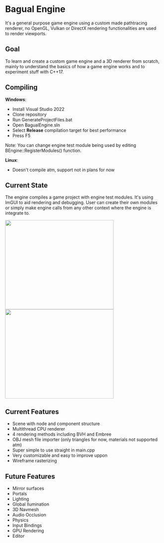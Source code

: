 # Bagual Engine

It's a general purpose game engine using a custom made pathtracing renderer, no OpenGL, Vulkan or DirectX rendering functionalities are used to render viewports.

## Goal

To learn and create a custom game engine and a 3D renderer from scratch, mainly to understand the basics of how a game engine works and to experiment stuff with C++17.

## Compiling

**Windows**:
* Install Visual Studio 2022
* Clone repository
* Run GenerateProjectFiles.bat
* Open BagualEngine.sln
* Select **Release** compilation target for best performance
* Press F5

Note: You can change engine test module being used by editing BEngine::RegisterModules() function.

**Linux**:
* Doesn't compile atm, support not in plans for now

## Current State

The engine compiles a game project with engine test modules. It's using ImGUI to aid rendering and debugging. User can create their own modules or simply make engine calls from any other context where the engine is integrate to.

<img src="https://user-images.githubusercontent.com/5270978/220289030-98004569-da4b-4255-9088-3b7c961c4f6e.png" width="350" height="287"><img src="https://user-images.githubusercontent.com/5270978/220289078-3911d9dd-521a-4272-b89a-562feaa8c5a8.png" width="350" height="287">

## Current Features

* Scene with node and component structure
* Multithread CPU renderer
* 4 rendering methods including BVH and Embree
* OBJ mesh file importer (only triangles for now, materials not supported atm)
* Super simple to use straight in main.cpp
* Very customizable and easy to improve uppon
* Wireframe rasterizing

## Future Features

* Mirror surfaces
* Portals
* Lighting
* Global Ilumination
* 3D Navmesh
* Audio Occlusion
* Physics
* Input Bindings
* GPU Rendering
* Editor

